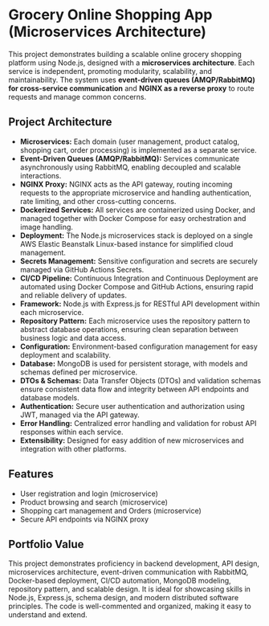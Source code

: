 # Grocery Online Shopping App (Microservices Architecture)

This project demonstrates building a scalable online grocery shopping platform using Node.js, designed with a **microservices architecture**. Each service is independent, promoting modularity, scalability, and maintainability. The system uses **event-driven queues (AMQP/RabbitMQ) for cross-service communication** and **NGINX as a reverse proxy** to route requests and manage common concerns.

## Project Architecture

- **Microservices:** Each domain (user management, product catalog, shopping cart, order processing) is implemented as a separate service.
- **Event-Driven Queues (AMQP/RabbitMQ):** Services communicate asynchronously using RabbitMQ, enabling decoupled and scalable interactions.
- **NGINX Proxy:** NGINX acts as the API gateway, routing incoming requests to the appropriate microservice and handling authentication, rate limiting, and other cross-cutting concerns.
- **Dockerized Services:** All services are containerized using Docker, and managed together with Docker Compose for easy orchestration and image handling.
- **Deployment:** The Node.js microservices stack is deployed on a single AWS Elastic Beanstalk Linux-based instance for simplified cloud management.
- **Secrets Management:** Sensitive configuration and secrets are securely managed via GitHub Actions Secrets.
- **CI/CD Pipeline:** Continuous Integration and Continuous Deployment are automated using Docker Compose and GitHub Actions, ensuring rapid and reliable delivery of updates.
- **Framework:** Node.js with Express.js for RESTful API development within each microservice.
- **Repository Pattern:** Each microservice uses the repository pattern to abstract database operations, ensuring clean separation between business logic and data access.
- **Configuration:** Environment-based configuration management for easy deployment and scalability.
- **Database:** MongoDB is used for persistent storage, with models and schemas defined per microservice.
- **DTOs & Schemas:** Data Transfer Objects (DTOs) and validation schemas ensure consistent data flow and integrity between API endpoints and database models.
- **Authentication:** Secure user authentication and authorization using JWT, managed via the API gateway.
- **Error Handling:** Centralized error handling and validation for robust API responses within each service.
- **Extensibility:** Designed for easy addition of new microservices and integration with other platforms.

## Features

- User registration and login (microservice)
- Product browsing and search (microservice)
- Shopping cart management and Orders (microservice)
- Secure API endpoints via NGINX proxy

## Portfolio Value

This project demonstrates proficiency in backend development, API design, microservices architecture, event-driven communication with RabbitMQ, Docker-based deployment, CI/CD automation, MongoDB modeling, repository pattern, and scalable design. It is ideal for showcasing skills in Node.js, Express.js, schema design, and modern distributed software principles. The code is well-commented and organized, making it easy to understand and extend.
